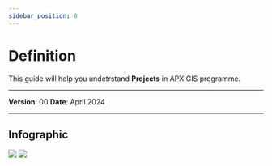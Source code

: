 ```yaml
---
sidebar_position: 0
---
```

# Definition

This guide will help you undetrstand **Projects** in APX GIS programme.

------------

**Version**: 00
**Date**: April 2024

------------
## **Infographic**

![](/img/11.Project/project-def-01.png)
![](/img/11.Project/project-def-02.png)